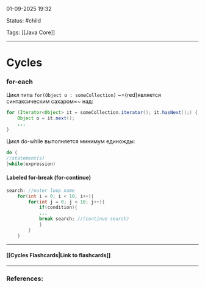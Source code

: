 
01-09-2025 19:32

Status: #child 

Tags: [[Java Core]]

---
# Cycles


### for-each

Цикл типа `for(Object o : someCollection)` ~={red}является синтаксическим сахаром=~ над:
```java
for (Iterator<Object> it = someCollection.iterator(); it.hasNext();) {
    Object o = it.next();
    ...
}
```


Цикл do-while выполняется минимум единожды:
```java
do {
//statement(s)
}while(expression)
```


#### Labeled for-break (for-continue)
```java
search: //outer loop name
	for(int i = 0; i < 10; i++){
		for(int j = 0; j < 10; j++){
			if(condition){
			...
			break search; //(continue search)
			}
		}	
	}
```

----
#### [[Cycles Flashcards|Link to flashcards]]




---
### References:

